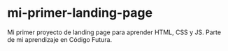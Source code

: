 # mi-primer-landing-page
Mi primer proyecto de landing page para aprender HTML, CSS y JS. Parte de mi aprendizaje en Código Futura.
